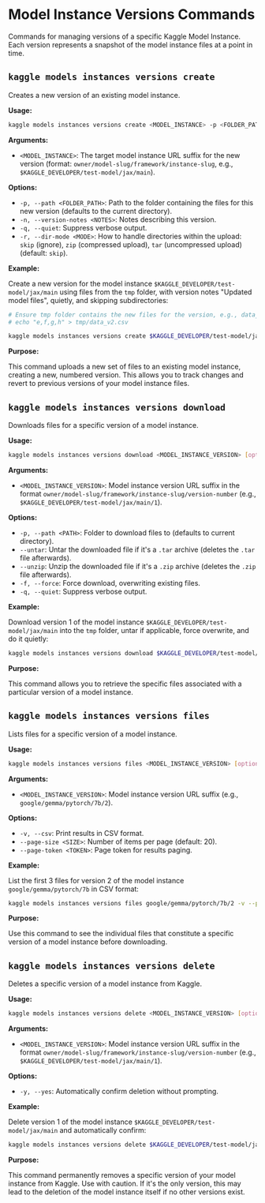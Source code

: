 # Model Instance Versions Commands

Commands for managing versions of a specific Kaggle Model Instance. Each version represents a snapshot of the model instance files at a point in time.

## `kaggle models instances versions create`

Creates a new version of an existing model instance.

**Usage:**

```bash
kaggle models instances versions create <MODEL_INSTANCE> -p <FOLDER_PATH> [options]
```

**Arguments:**

*   `<MODEL_INSTANCE>`: The target model instance URL suffix for the new version (format: `owner/model-slug/framework/instance-slug`, e.g., `$KAGGLE_DEVELOPER/test-model/jax/main`).

**Options:**

*   `-p, --path <FOLDER_PATH>`: Path to the folder containing the files for this new version (defaults to the current directory).
*   `-n, --version-notes <NOTES>`: Notes describing this version.
*   `-q, --quiet`: Suppress verbose output.
*   `-r, --dir-mode <MODE>`: How to handle directories within the upload: `skip` (ignore), `zip` (compressed upload), `tar` (uncompressed upload) (default: `skip`).

**Example:**

Create a new version for the model instance `$KAGGLE_DEVELOPER/test-model/jax/main` using files from the `tmp` folder, with version notes "Updated model files", quietly, and skipping subdirectories:

```bash
# Ensure tmp folder contains the new files for the version, e.g., data_v2.csv
# echo "e,f,g,h" > tmp/data_v2.csv

kaggle models instances versions create $KAGGLE_DEVELOPER/test-model/jax/main -p tmp -n "Updated model files" -q -r skip
```

**Purpose:**

This command uploads a new set of files to an existing model instance, creating a new, numbered version. This allows you to track changes and revert to previous versions of your model instance files.

## `kaggle models instances versions download`

Downloads files for a specific version of a model instance.

**Usage:**

```bash
kaggle models instances versions download <MODEL_INSTANCE_VERSION> [options]
```

**Arguments:**

*   `<MODEL_INSTANCE_VERSION>`: Model instance version URL suffix in the format `owner/model-slug/framework/instance-slug/version-number` (e.g., `$KAGGLE_DEVELOPER/test-model/jax/main/1`).

**Options:**

*   `-p, --path <PATH>`: Folder to download files to (defaults to current directory).
*   `--untar`: Untar the downloaded file if it's a `.tar` archive (deletes the `.tar` file afterwards).
*   `--unzip`: Unzip the downloaded file if it's a `.zip` archive (deletes the `.zip` file afterwards).
*   `-f, --force`: Force download, overwriting existing files.
*   `-q, --quiet`: Suppress verbose output.

**Example:**

Download version 1 of the model instance `$KAGGLE_DEVELOPER/test-model/jax/main` into the `tmp` folder, untar if applicable, force overwrite, and do it quietly:

```bash
kaggle models instances versions download $KAGGLE_DEVELOPER/test-model/jax/main/1 -p tmp -q -f --untar
```

**Purpose:**

This command allows you to retrieve the specific files associated with a particular version of a model instance.

## `kaggle models instances versions files`

Lists files for a specific version of a model instance.

**Usage:**

```bash
kaggle models instances versions files <MODEL_INSTANCE_VERSION> [options]
```

**Arguments:**

*   `<MODEL_INSTANCE_VERSION>`: Model instance version URL suffix (e.g., `google/gemma/pytorch/7b/2`).

**Options:**

*   `-v, --csv`: Print results in CSV format.
*   `--page-size <SIZE>`: Number of items per page (default: 20).
*   `--page-token <TOKEN>`: Page token for results paging.

**Example:**

List the first 3 files for version 2 of the model instance `google/gemma/pytorch/7b` in CSV format:

```bash
kaggle models instances versions files google/gemma/pytorch/7b/2 -v --page-size=3
```

**Purpose:**

Use this command to see the individual files that constitute a specific version of a model instance before downloading.

## `kaggle models instances versions delete`

Deletes a specific version of a model instance from Kaggle.

**Usage:**

```bash
kaggle models instances versions delete <MODEL_INSTANCE_VERSION> [options]
```

**Arguments:**

*   `<MODEL_INSTANCE_VERSION>`: Model instance version URL suffix in the format `owner/model-slug/framework/instance-slug/version-number` (e.g., `$KAGGLE_DEVELOPER/test-model/jax/main/1`).

**Options:**

*   `-y, --yes`: Automatically confirm deletion without prompting.

**Example:**

Delete version 1 of the model instance `$KAGGLE_DEVELOPER/test-model/jax/main` and automatically confirm:

```bash
kaggle models instances versions delete $KAGGLE_DEVELOPER/test-model/jax/main/1 -y
```

**Purpose:**

This command permanently removes a specific version of your model instance from Kaggle. Use with caution. If it's the only version, this may lead to the deletion of the model instance itself if no other versions exist.
